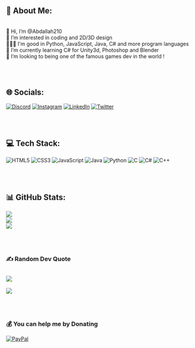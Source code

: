 ## 💫 About Me:

<br>👋 Hi, I’m @Abdallah210
<br>👀 I’m interested in coding and 2D/3D design
<br>👨🏽‍💻 I'm good in Python, JavaScript, Java, C# and more program languages
<br>🧊 I’m currently learning C# for Unity3d, Photoshop and Blender
<br>💞️ I’m looking to being one of the famous games dev in the world !

<br><br>


## 🌐 Socials:
[![Discord](https://img.shields.io/badge/Discord-%237289DA.svg?logo=discord&logoColor=white)](https://discord.gg/Abdallah#0866) 
[![Instagram](https://img.shields.io/badge/Instagram-%23E4405F.svg?logo=Instagram&logoColor=white)](https://instagram.com/abdallah_elfilali_) 
[![LinkedIn](https://img.shields.io/badge/LinkedIn-%230077B5.svg?logo=linkedin&logoColor=white)](https://www.linkedin.com/in/abdallah-el-filali-a788591ba/) 
[![Twitter](https://img.shields.io/badge/Twitter-%231DA1F2.svg?logo=Twitter&logoColor=white)](https://twitter.com/@Abdellah1999999) 

<br><br>

## 💻 Tech Stack:
![HTML5](https://img.shields.io/badge/html5-%23E34F26.svg?style=for-the-badge&logo=html5&logoColor=white)
![CSS3](https://img.shields.io/badge/css3-%231572B6.svg?style=for-the-badge&logo=css3&logoColor=white) 
![JavaScript](https://img.shields.io/badge/javascript-%23323330.svg?style=for-the-badge&logo=javascript&logoColor=%23F7DF1E)
![Java](https://img.shields.io/badge/-Java-F54343?style=for-the-badge&logo=data:icons/java.png;base64,iVBORw0KGgoAAAANSUhEUgAAADAAAAAwCAYAAABXAvmHAAAACXBIWXMAAAsTAAALEwEAmpwYAAAFlElEQVR4nO1Xa2xURRQeQERUrG1ntoD4woIS8bmdu+UR6967xQooYCxBpSq7Zy4v8REV/0iqxkR8JMZfYkKMiUZC&logoColor=white) 
![Python](https://img.shields.io/badge/python-3670A0?style=for-the-badge&logo=python&logoColor=ffdd54) 
![C](https://img.shields.io/badge/c-%2300599C.svg?style=for-the-badge&logo=c&logoColor=white) 
![C#](https://img.shields.io/badge/c%23-%23239120.svg?style=for-the-badge&logo=c-sharp&logoColor=white) 
![C++](https://img.shields.io/badge/c++-%2300599C.svg?style=for-the-badge&logo=c%2B%2B&logoColor=white)

<br><br>

## 📊 GitHub Stats:
![](https://github-readme-stats.vercel.app/api?username=Abdallah210&theme=dark&hide_border=false&include_all_commits=true&count_private=true)<br/>
![](https://github-readme-streak-stats.herokuapp.com/?user=Abdallah210&theme=dark&hide_border=false)<br/>
![](https://github-readme-stats.vercel.app/api/top-langs/?username=Abdallah210&theme=dark&hide_border=false&include_all_commits=true&count_private=true&layout=compact)

<br><br>

### ✍️ Random Dev Quote
![](https://quotes-github-readme.vercel.app/api?type=horizontal&theme=radical)
---
[![](https://visitcount.itsvg.in/api?id=Abdallah210&icon=5&color=0)](https://visitcount.itsvg.in)

<br><br>

### 💰 You can help me by Donating
  [![PayPal](https://img.shields.io/badge/PayPal-00457C?style=for-the-badge&logo=paypal&logoColor=white)](https://paypal.me/paypal.me/abdallah1999999) 
